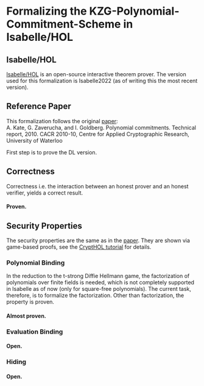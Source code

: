 # Formalizing the KZG-Polynomial-Commitment-Scheme in Isabelle/HOL

## Isabelle/HOL
[Isabelle/HOL](https://isabelle.in.tum.de/) is an open-source interactive theorem prover. The version used for this formalization is Isabelle2022 (as of writing this the most recent version).

## Reference Paper
This formalization follows the original [paper](https://cacr.uwaterloo.ca/techreports/2010/cacr2010-10.pdf):  
A. Kate, G. Zaverucha, and I. Goldberg. Polynomial commitments. Technical report, 2010. CACR 2010-10, Centre for Applied Cryptographic Research, University
of Waterloo 

First step is to prove the DL version.


## Correctness
Correctness i.e. the interaction between an honest prover and an honest verifier, yields a correct result.
#### Proven.

## Security Properties
The security properties are the same as in the [paper](https://cacr.uwaterloo.ca/techreports/2010/cacr2010-10.pdf).
They are shown via game-based proofs, see the [CryptHOL tutorial](https://eprint.iacr.org/2018/941.pdf) for details.

### Polynomial Binding
In the reduction to the t-strong Diffie Hellmann game, the factorization of polynomials over finite fields is needed, which is not completely supported in Isabelle as of now (only for square-free polynomials). The current task, therefore, is to formalize the factorization. Other than factorization, the property is proven.
#### Almost proven.

### Evaluation Binding
#### Open.

### Hiding
#### Open.


